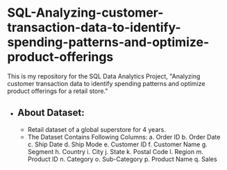 # SQL-Analyzing-customer-transaction-data-to-identify-spending-patterns-and-optimize-product-offerings
This is my repository for the SQL Data Analytics Project, "Analyzing customer transaction data to identify spending patterns and optimize product offerings for a retail store."
* ## About Dataset:
  * Retail dataset of a global superstore for 4 years.
  * The Dataset Contains Following Columns:
    a. Order ID
    b. Order Date
    c. Ship Date
    d. Ship Mode
    e. Customer ID
    f. Customer Name
    g. Segment
    h. Country
    i. City
    j. State
    k. Postal Code
    l. Region
    m. Product ID
    n. Category
    o. Sub-Category
    p. Product Name
    q. Sales
